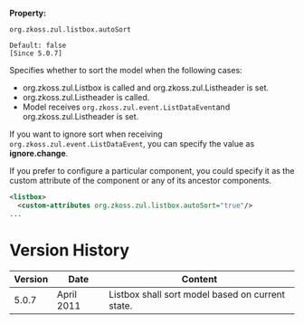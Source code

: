 **Property:**

`org.zkoss.zul.listbox.autoSort`

`Default: false`  
`[Since 5.0.7]`

Specifies whether to sort the model when the following cases:

- <javadoc method="setModel(ListModel)">org.zkoss.zul.Listbox</javadoc>
  is called and
  <javadoc method="setSortDirection(String)">org.zkoss.zul.Listheader</javadoc>
  is set.
- <javadoc method="setSortDirection(String)">org.zkoss.zul.Listheader</javadoc>
  is called.
- Model receives `org.zkoss.zul.event.ListDataEvent`and
  <javadoc method="setSortDirection(String)">org.zkoss.zul.Listheader</javadoc>
  is set.

If you want to ignore sort when receiving
`org.zkoss.zul.event.ListDataEvent`, you can specify
the value as **ignore.change**.

If you prefer to configure a particular component, you could specify it
as the custom attribute of the component or any of its ancestor
components.

```xml
<listbox>
  <custom-attributes org.zkoss.zul.listbox.autoSort="true"/>
...
```

# Version History

| Version | Date       | Content                                          |
|---------|------------|--------------------------------------------------|
| 5.0.7   | April 2011 | Listbox shall sort model based on current state. |
